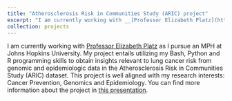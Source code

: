 ```yaml
---
title: "Atherosclerosis Risk in Communities Study (ARIC) project"
excerpt: "I am currently working with __[Professor Elizabeth Platz](https://www.jhsph.edu/faculty/directory/profile/554/elizabeth-a-platz)__ to study lung cancer risk using genomic and epidemiologic data from ARIC.<br/>To view slideshow about this project, please __[click here](https://marskar.github.io/jupyter-notebook-slides)__."
collection: projects
---
```

I am currently working with [Professor Elizabeth Platz](https://www.jhsph.edu/faculty/directory/profile/554/elizabeth-a-platz) as I pursue an MPH at Johns Hopkins University. My project entails utilizing my Bash, Python and R programming skills to obtain insights relevant to lung cancer risk from genomic and epidemiologic data in the Atherosclerosis Risk in Communities Study (ARIC) dataset. This project is well aligned with my research interests: Cancer Prevention, Genomics and Epidemiology. You can find more information about the project in [this presentation](https://marskar.github.io/jupyter-notebook-slides).
